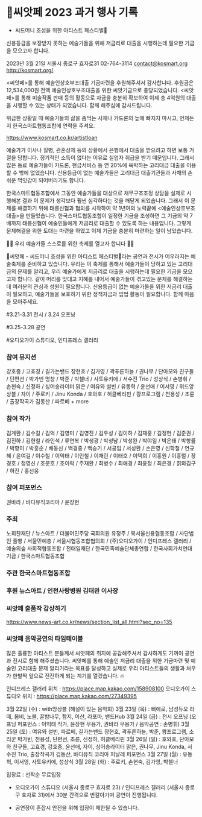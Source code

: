 # 🌱씨앗페 2023 과거 행사 기록 
- 씨드머니 조성을 위한 아티스트 페스티벌🌱 

신용등급을 보장받지 못하는 예술가들을 위해 저금리로 대출을 시행하는데 필요한 기금을 모으고자 합니다.

2023년 3월 21일
서울시 종로구 효자로31
02-764-3114
contact@kosmart.org
http://kosmart.org/

<씨앗페>를 통해 예술인상호부조대출 기금마련을 후원해주셔서 감사합니다. 후원금은 12,534,000원 전액 예술인상호부조대출을 위한 씨앗기금으로 충당되었습니다. <씨앗페>를 통해 미술작품 판매 등의 활동으로 자금을 충분히 확보하여 이제 총 4억원의 대출을 시행할 수 있는 상태가 되었습니다. 함께 해주심에 감사드립니다.

위급한 상황일 때 예술가들의 삶을 좀먹는 사채나 카드론의 늪에 빠지지 마시고, 언제든지 한국스마트협동조합에 연락을 주셔요.

https://www.kosmart.co.kr/artistloan

예술가가 이사나 질병, 관혼상제 등의 상황에서 은행에서 대출을 받으려고 하면 보통 거절을 당합니다. 정기적인 소득이 없다는 이유로 실업자 취급을 받기 때문입니다. 그래서 많은 동료 예술가들이 카드론, 현금서비스 등 연 20%에 육박하는 고리대금 대출을 이용할 수 밖에 없었습니다. 신용등급이 없는 예술가들은 고리대금 대출기관들과 사채의 손쉬운 먹잇감이 되어버리기도 합니다.

한국스마트협동조합에서 그동안 예술가들을 대상으로 채무구조조정 상담을 실제로 시행해본 결과 이 문제가 생각보다 훨씬 심각하다는 것을 깨닫게 되었습니다. 그래서 이 문제를 해결하기 위해 태릉신협과 협의를 시작하여 약 1년여의 노력끝에 <예술인상호부조대출>을 만들었습니다. 한국스마트협동조합이 일정한 기금을 조성하면 그 기금의 약 7배까지 태릉신협이 예술인들에게 저금리로 대출할 수 있도록 하는 내용입니다. 그렇게 문제해결을 위한 토대는 마련을 하였고 이제 기금을 충분히 마련하는 일이 남았습니다.

👫👫 우리 예술가들 스스로를 위한 축제를 열고자 합니다 👫👫

🌱씨앗페 - 씨드머니 조성을 위한 아티스트 페스티벌🌱라는 공연과 전시가 어우러지는 예술축제를 준비하고 있습니다. 우리는 이 축제를 통해서 예술가들이 당하고 있는 고리대금의 문제를 알리고, 우리 예술가에게 저금리로 대출을 시행하는데 필요한 기금을 모으고자 합니다. 같이 머리를 맞대고 지혜를 내어서 예술가들이 겪고있는 문제를 해결하는데 여러분의 관심과 성원이 필요합니다. 신용등급이 없는 예술가들을 위한 저금리 대출이 필요하고, 예술가들을 보호하기 위한 정책자금과 입법 활동이 필요합니다. 함께 마음을 모아주세요.

#3.21-3.31 전시 / 3.24 오프닝

#3.25-3.28 공연

#오디오가이 스튜디오, 인디프레스 갤러리

### 참여 뮤지션
강호중 / 고효경 / 길가는밴드 장현호 / 김가영 / 곽푸른하늘 / 권나무 / 단아모와 친구들 / 단편선 / 박가빈 명창 / 박준 / 박첼너 / 사토유키에 / 서수진 Trio / 성상식 / 손병휘 / 손현숙 / 신정하 / 싱어송라이터 맑은 / 여유와 설빈 / 유동혁 / 윤선애 / 이서영 / 위드앙상블 / 자이 / 주로키 / Jinu Konda / 호와호 / 허클베리핀 / 쾅프로그램 / 천용성 / 초륜 / 출장작곡가 김동산 / 파르베 + more

### 참여 작가
김계환 / 김수길 / 김억 / 김영미 / 김영진 / 김우성 / 김이하 / 김재홍 / 김정헌 / 김준권 / 김진하 / 김현철 / 라인석 / 류연복 / 박생광 / 박성남 / 박성완 / 박야일 / 박은태 / 박항률 / 박향미 / 박흥순 / 배동신 / 백경중 / 백승기 / 서공임 / 서성환 / 손은영 / 신학철 / 연규혜 / 윤여걸 / 이수철 / 이익태 / 이인철 / 이채린 / 이태호 / 이택희 / 이홍원 / 이흥렬 / 장경호 / 정영신 / 조문호 / 조이락 / 주재환 / 최병수 / 최애경 / 최윤정 / 최은경 / 칡뫼김구 / 허진 / 홍선웅

### 참여 퍼포먼스
권바라 / 바디뮤직코리아 / 윤장현 

### 주최
노회찬재단 / 뉴스아트 / 더불어민주당 국회의원 유정주 / 북서울신용협동조합 / 사단법인 풀빵 / 서울민예총 / 서울시협동조합협의회 / (주)오디오가이 / 인디프레스 갤러리 / 예술의숲 사회적협동조합 / 전태일재단 / 한국민족예술단체총연합 / 한국사회가치연대기금 / 한국스마트협동조합

### 주관 한국스마트협동조합

### 후원 뉴스아트 / 인천사랑병원 김태완 이사장

### 씨앗페 출품작 감상하기
https://www.news-art.co.kr/news/section_list_all.html?sec_no=135

### 씨앗페 음악공연의 타임테이블

많은 훌륭한 아티스트 분들께서 씨앗페의 취지에 공감해주셔서 감사하게도 기꺼이 공연과 전시로 함께 해주셨습니다. 씨앗페를 통해 예술인 저금리 대출을 위한 기금마련 및 예술인 고리대출 문제 알리기라는 목표를 달성하고 실제로 우리 아티스트들의 생활과 처우가 한발짝 앞으로 전진하게 되는 계기를 열겠습니다. 🔥


인디프레스 갤러리 위치 : https://place.map.kakao.com/158908100
오디오가이 스튜디오 위치 : https://place.map.kakao.com/27349395

3월 22일 (수) : with앙상블 (해설이 있는 음악회)
3월 23일 (목) : 삐에로, 남성듀오 라떼, 봄비, 노블, 꿀밤나무, 함지, 이산, 라포마, 밴드Hub
3월 24일 (금) : 전시 오프닝 (오프닝 퍼포먼스 : 이익태 작가, 윤장현 무용가, 권바라 무용가 / 음악공연 : 손병휘)
3월 25일 (토) : 여유와 설빈, 파르베, 길가는밴드 장현호, 곽푸른하늘, 박준, 쾅프로그램, 소리꾼 박가빈, 천용성, 단편선, 초륜, 신정하, 허클베리핀
3월 26일 (일) : 호와호, 단아모와 친구들, 고효경, 강호중, 윤선애, 자이, 싱어송라이터 맑은, 권나무, Jinu Konda, 서수진 Trio, 출장작곡가 김동산, 바디뮤직 코리아 피날레 퍼포먼스
3월 27일 (월) : 유동혁, 이서영, 사토유키에, 성상식
3월 28일 (화) : 주로키, 손현숙, 김가영, 박첼너

입장료 : 선착순 무료입장

* 오디오가이 스튜디오 (서울시 종로구 효자로 23) / 인디프레스 갤러리 (서울시 종로구 효자로 31)에서 30분 간격으로 번갈아가며 공연이 진행됩니다.

* 공연장이 혼잡시 안전을 위해 입장이 제한될 수 있습니다.
